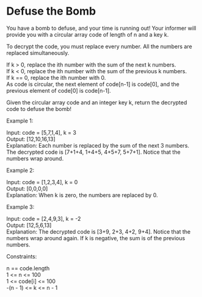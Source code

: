 # Defuse the Bomb

You have a bomb to defuse, and your time is running out! Your informer will provide you with a circular array code of length of n and a key k.

To decrypt the code, you must replace every number. All the numbers are replaced simultaneously.

If k > 0, replace the ith number with the sum of the next k numbers.\
If k < 0, replace the ith number with the sum of the previous k numbers.\
If k == 0, replace the ith number with 0.\
As code is circular, the next element of code[n-1] is code[0], and the previous element of code[0] is code[n-1].

Given the circular array code and an integer key k, return the decrypted code to defuse the bomb!

Example 1:

Input: code = [5,7,1,4], k = 3\
Output: [12,10,16,13]\
Explanation: Each number is replaced by the sum of the next 3 numbers. The decrypted code is [7+1+4, 1+4+5, 4+5+7, 5+7+1]. Notice that the numbers wrap around.

Example 2:

Input: code = [1,2,3,4], k = 0\
Output: [0,0,0,0]\
Explanation: When k is zero, the numbers are replaced by 0. 

Example 3:

Input: code = [2,4,9,3], k = -2\
Output: [12,5,6,13]\
Explanation: The decrypted code is [3+9, 2+3, 4+2, 9+4]. Notice that the numbers wrap around again. If k is negative, the sum is of the previous numbers.
 
Constraints:

n == code.length\
1 <= n <= 100\
1 <= code[i] <= 100\
-(n - 1) <= k <= n - 1